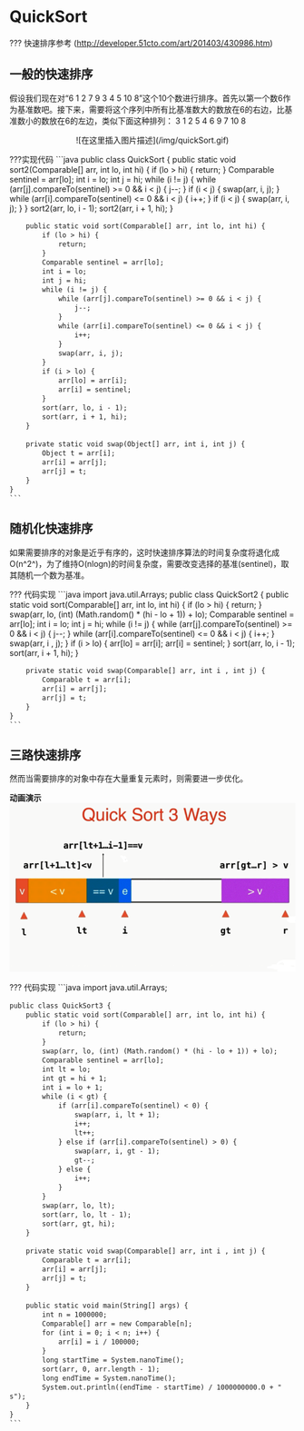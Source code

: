 # QuickSort

??? 快速排序参考
	(http://developer.51cto.com/art/201403/430986.htm)

## 一般的快速排序
假设我们现在对“6  1  2 7  9  3  4  5 10  8”这个10个数进行排序。首先以第一个数6作为基准数吧。接下来，需要将这个序列中所有比基准数大的数放在6的右边，比基准数小的数放在6的左边，类似下面这种排列：
3  1  2 5  4  6  9 7  10  8
<center>
![在这里插入图片描述](/img/quickSort.gif)
</center>

???实现代码
	```java
	public class QuickSort {
		public static void sort2(Comparable[] arr, int lo, int hi) {
			if (lo > hi) {
				return;
			}
			Comparable sentinel = arr[lo];
			int i = lo;
			int j = hi;
			while (i != j) {
				while (arr[j].compareTo(sentinel) >= 0 && i < j) {
					j--;
				}
				if (i < j) {
					swap(arr, i, j);
				}
				while (arr[i].compareTo(sentinel) <= 0 && i < j) {
					i++;
				}
				if (i < j) {
					swap(arr, i, j);
				}
			}
			sort2(arr, lo, i - 1);
			sort2(arr, i + 1, hi);
		}

		public static void sort(Comparable[] arr, int lo, int hi) {
			if (lo > hi) {
				return;
			}
			Comparable sentinel = arr[lo];
			int i = lo;
			int j = hi;
			while (i != j) {
				while (arr[j].compareTo(sentinel) >= 0 && i < j) {
					j--;
				}
				while (arr[i].compareTo(sentinel) <= 0 && i < j) {
					i++;
				}
				swap(arr, i, j);
			}
			if (i > lo) {
				arr[lo] = arr[i];
				arr[i] = sentinel;
			}
			sort(arr, lo, i - 1);
			sort(arr, i + 1, hi);
		}

		private static void swap(Object[] arr, int i, int j) {
			Object t = arr[i];
			arr[i] = arr[j];
			arr[j] = t;
		}
	}
	```
## 随机化快速排序
如果需要排序的对象是近乎有序的，这时快速排序算法的时间复杂度将退化成O(n^2^)，为了维持O(nlogn)的时间复杂度，需要改变选择的基准(sentinel)，取其随机一个数为基准。

??? 代码实现
	```java
	import java.util.Arrays;
	public class QuickSort2 {
		public static void sort(Comparable[] arr, int lo, int hi) {
			if (lo > hi) {
				return;
			}
			swap(arr, lo, (int) (Math.random() * (hi - lo + 1)) + lo);
			Comparable sentinel = arr[lo];
			int i = lo;
			int j = hi;
			while (i != j) {
				while (arr[j].compareTo(sentinel) >= 0 && i < j) {
					j--;
				}
				while (arr[i].compareTo(sentinel) <= 0 && i < j) {
					i++;
				}
				swap(arr, i , j);
			}
			if (i > lo) {
				arr[lo] = arr[i];
				arr[i] = sentinel;
			}
			sort(arr, lo, i - 1);
			sort(arr, i + 1, hi);
		}
		
		private static void swap(Comparable[] arr, int i , int j) {
			Comparable t = arr[i];
	        arr[i] = arr[j];
	        arr[j] = t;
		}
	}
	```

## 三路快速排序
然而当需要排序的对象中存在大量重复元素时，则需要进一步优化。

**动画演示**
![在这里插入图片描述](/img/三路快排.gif)

??? 代码实现
	```java
	import java.util.Arrays;

	public class QuickSort3 {
		public static void sort(Comparable[] arr, int lo, int hi) {
			if (lo > hi) {
				return;
			}
			swap(arr, lo, (int) (Math.random() * (hi - lo + 1)) + lo);
			Comparable sentinel = arr[lo];
			int lt = lo;
			int gt = hi + 1;
			int i = lo + 1;
			while (i < gt) {
				if (arr[i].compareTo(sentinel) < 0) {
					swap(arr, i, lt + 1);
					i++;
					lt++;
				} else if (arr[i].compareTo(sentinel) > 0) {
					swap(arr, i, gt - 1);
					gt--;
				} else {
					i++;
				}
			}
			swap(arr, lo, lt);
			sort(arr, lo, lt - 1);
			sort(arr, gt, hi);
		}
		
		private static void swap(Comparable[] arr, int i , int j) {
			Comparable t = arr[i];
	        arr[i] = arr[j];
	        arr[j] = t;
		}

		public static void main(String[] args) {
			int n = 1000000;
			Comparable[] arr = new Comparable[n];
			for (int i = 0; i < n; i++) {
				arr[i] = i / 100000;
			}
			long startTime = System.nanoTime();
	        sort(arr, 0, arr.length - 1);
	        long endTime = System.nanoTime();
	        System.out.println((endTime - startTime) / 1000000000.0 + " s");
		}
	}
	```








<script type="text/javascript" async
  src="https://cdnjs.cloudflare.com/ajax/libs/mathjax/2.7.5/MathJax.js?config=TeX-MML-AM_CHTML">
</script>
<script type="text/x-mathjax-config">
MathJax.Hub.Config({
  tex2jax: {inlineMath: [['$','$'], ['\\(','\\)']]}
});
</script>
